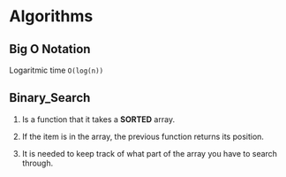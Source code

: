 # Algorithms

## Big O Notation

Logaritmic time
`O(log(n))`

## Binary_Search

1. Is a function that it takes a **SORTED** array.

2. If the item is in the array, the previous function returns its position.

3. It is needed to keep track of what part of the array you have to search through.
